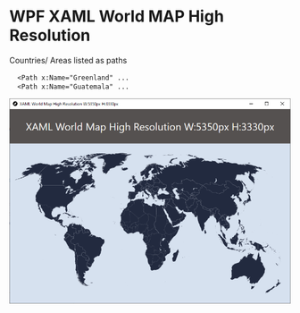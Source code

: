 # WPF XAML World MAP High Resolution

Countries/ Areas listed as paths

```
  <Path x:Name="Greenland" ...
  <Path x:Name="Guatemala" ... 
```
![Image of WPF XAML World Map](https://github.com/i470/WPF-WorldMap/blob/master/WPF-WorldMap/world-map-xaml-high-res2.png)
